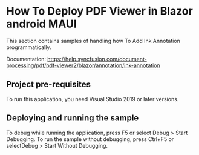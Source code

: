 # How To Deploy PDF Viewer in Blazor android MAUI

This section contains samples of handling how To Add Ink Annotation programmatically.

Documentation: https://help.syncfusion.com/document-processing/pdf/pdf-viewer2/blazor/annotation/ink-annotation

## Project pre-requisites
To run this application, you need Visual Studio 2019 or later versions.

## Deploying and running the sample
To debug while running the application, press F5 or select Debug > Start Debugging. To run the sample without debugging, press Ctrl+F5 or selectDebug > Start Without Debugging.